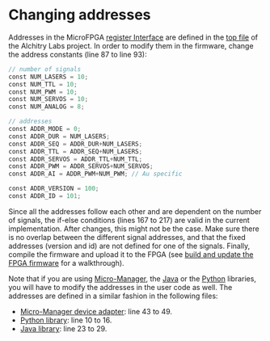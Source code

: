 # Changing addresses

Addresses in the MicroFPGA [register Interface](register_interface.md) are defined in the [top file](https://github.com/jdeschamps/MicroFPGA/blob/master/Au_firmware/source/au_top.luc) of the Alchitry Labs project. In order to modify them in the firmware, change the address constants (line 87 to line 93):

```verilog
// number of signals
const NUM_LASERS = 10;
const NUM_TTL = 10;
const NUM_PWM = 10;
const NUM_SERVOS = 10;
const NUM_ANALOG = 8;

// addresses
const ADDR_MODE = 0; 
const ADDR_DUR = NUM_LASERS; 
const ADDR_SEQ = ADDR_DUR+NUM_LASERS;
const ADDR_TTL = ADDR_SEQ+NUM_LASERS; 
const ADDR_SERVOS = ADDR_TTL+NUM_TTL; 
const ADDR_PWM = ADDR_SERVOS+NUM_SERVOS;
const ADDR_AI = ADDR_PWM+NUM_PWM; // Au specific

const ADDR_VERSION = 100;
const ADDR_ID = 101;
```

Since all the addresses follow each other and are dependent on the number of signals, the if-else conditions (lines 167 to 217) are valid in the current implementation. After changes, this might not be the case. Make sure there is no overlap between the different signal addresses, and that the fixed addresses (version and id) are not defined for one of the signals. Finally, compile the firmware and upload it to the FPGA (see [build and update the FPGA firmware](installing_microfpga.md) for a walkthrough).

Note that if you are using [Micro-Manager](using_micro-manager.md), the [Java](using_java.md) or the [Python](using_python.md) libraries, you will have to modify the addresses in the user code as well. The addresses are defined in a similar fashion in the following files:

- [Micro-Manager device adapter](https://github.com/jdeschamps/MicroFPGA/blob/master/Device_Adapter/MicroFPGA.cpp): line 43 to 49.
- [Python library](https://github.com/jdeschamps/MicroFPGA/blob/master/MicroFPGA-Py/microfpga/signals.py): line 10 to 16.
- [Java library](https://github.com/jdeschamps/MicroFPGA/blob/master/MicroFPGA-Java/src/main/java/de/embl/rieslab/microfpga/MicroFPGAController.java): line 23 to 29.

